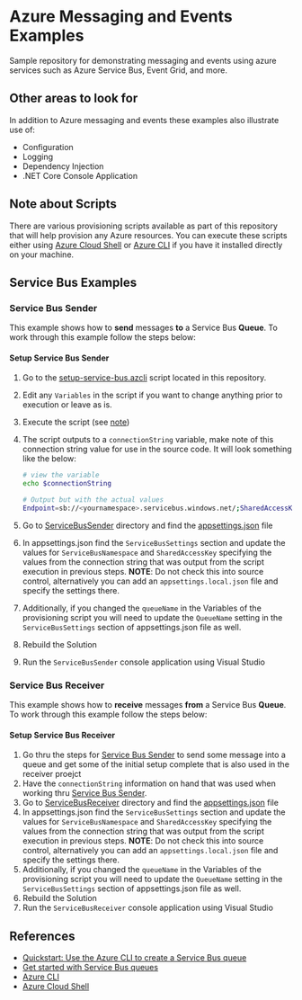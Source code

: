 # Azure Messaging and Events Examples

Sample repository for demonstrating messaging and events using azure services such as Azure Service Bus, Event Grid, and more.

## Other areas to look for

In addition to Azure messaging and events these examples also illustrate use of:

* Configuration
* Logging
* Dependency Injection
* .NET Core Console Application

## Note about Scripts

There are various provisioning scripts available as part of this repository that will help provision any Azure resources. You can execute these scripts either using [Azure Cloud Shell](https://docs.microsoft.com/en-us/azure/cloud-shell/overview?view=azure-cli-latest) or [Azure CLI](https://docs.microsoft.com/en-us/cli/azure/?view=azure-cli-latest) if you have it installed directly on your machine.

## Service Bus Examples

### Service Bus Sender

This example shows how to **send** messages **to** a Service Bus **Queue**. To work through this example follow the steps below:

#### Setup Service Bus Sender

1. Go to the [setup-service-bus.azcli](ops/provision/setup-service-bus.azcli) script located in this repository.
2. Edit any `Variables` in the script if you want to change anything prior to execution or leave as is.
3. Execute the script (see [note](#note-about-scripts))
4. The script outputs to a `connectionString` variable, make note of this connection string value for use in the source code. It will look something like the below:

    ```bash
    # view the variable
    echo $connectionString

    # Output but with the actual values
    Endpoint=sb://<yournamespace>.servicebus.windows.net/;SharedAccessKeyName=RootManageSharedAccessKey;SharedAccessKey=<youraccesskey>
    ```

5. Go to [ServiceBusSender](src/ServiceBusSender) directory and find the [appsettings.json](src/ServiceBusSender/appsettings.json) file
6. In appsettings.json find the `ServiceBusSettings` section and update the values for `ServiceBusNamespace` and `SharedAccessKey` specifying the values from the connection string that was output from the script execution in previous steps. **NOTE**: Do not check this into source control, alternatively you can add an `appsettings.local.json` file and specify the settings there.
7. Additionally, if you changed the `queueName` in the Variables of the provisioning script you will need to update the `QueueName` setting in the `ServiceBusSettings` section of appsettings.json file as well.
8. Rebuild the Solution
9. Run the `ServiceBusSender` console application using Visual Studio

### Service Bus Receiver

This example shows how to **receive** messages **from** a Service Bus **Queue**. To work through this example follow the steps below:

#### Setup Service Bus Receiver

1. Go thru the steps for [Service Bus Sender](#setup-service-bus-sender) to send some message into a queue and get some of the initial setup complete that is also used in the receiver proejct
2. Have the `connectionString` information on hand that was used when working thru [Service Bus Sender](#service-bus-sender).
3. Go to [ServiceBusReceiver](src/ServiceBusReceiver) directory and find the [appsettings.json](src/ServiceBusReceiver/appsettings.json) file
4. In appsettings.json find the `ServiceBusSettings` section and update the values for `ServiceBusNamespace` and `SharedAccessKey` specifying the values from the connection string that was output from the script execution in previous steps. **NOTE**: Do not check this into source control, alternatively you can add an `appsettings.local.json` file and specify the settings there.
5. Additionally, if you changed the `queueName` in the Variables of the provisioning script you will need to update the `QueueName` setting in the `ServiceBusSettings` section of appsettings.json file as well.
6. Rebuild the Solution
7. Run the `ServiceBusReceiver` console application using Visual Studio

## References

* [Quickstart: Use the Azure CLI to create a Service Bus queue](https://docs.microsoft.com/en-us/azure/service-bus-messaging/service-bus-quickstart-cli)
* [Get started with Service Bus queues](https://docs.microsoft.com/en-us/azure/service-bus-messaging/service-bus-dotnet-get-started-with-queues)
* [Azure CLI](https://docs.microsoft.com/en-us/cli/azure/?view=azure-cli-latest)
* [Azure Cloud Shell](https://docs.microsoft.com/en-us/azure/cloud-shell/overview?view=azure-cli-latest)
